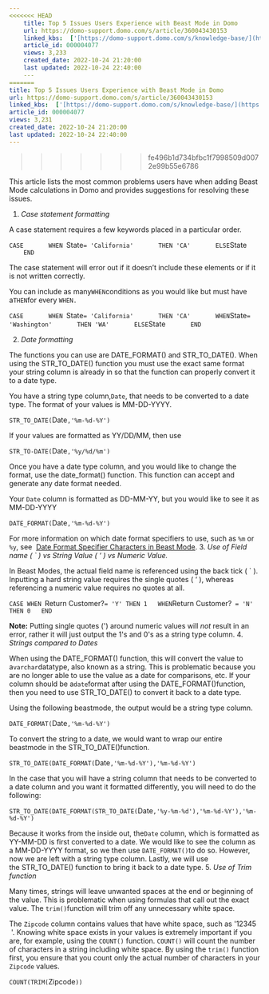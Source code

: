 ```yaml
---
<<<<<<< HEAD
    title: Top 5 Issues Users Experience with Beast Mode in Domo
    url: https://domo-support.domo.com/s/article/360043430153
    linked_kbs:  ['[https://domo-support.domo.com/s/knowledge-base/](https://domo-support.domo.com/s/knowledge-base/)', '[https://domo-support.domo.com/s/](https://domo-support.domo.com/s/)', '[https://domo-support.domo.com/s/topic/0TO5w000000ZamoGAC](https://domo-support.domo.com/s/topic/0TO5w000000ZamoGAC)', '[https://domo-support.domo.com/s/topic/0TO5w000000ZanAGAS](https://domo-support.domo.com/s/topic/0TO5w000000ZanAGAS)', '[https://domo-support.domo.com/s/article/360043429953](https://domo-support.domo.com/s/article/360043429953)', '[https://domo-support.domo.com/s/article/360043430153](https://domo-support.domo.com/s/article/360043430153)', '[https://domo-support.domo.com/s/topic/0TO5w000000ZanAGAS/beast-mode](https://domo-support.domo.com/s/topic/0TO5w000000ZanAGAS/beast-mode)', '[https://domo-support.domo.com/s/article/360043429933](https://domo-support.domo.com/s/article/360043429933)', '[https://domo-support.domo.com/s/article/360042925494](https://domo-support.domo.com/s/article/360042925494)', '[https://domo-support.domo.com/s/article/360043429913](https://domo-support.domo.com/s/article/360043429913)', '[https://domo-support.domo.com/s/article/4408174643607](https://domo-support.domo.com/s/article/4408174643607)', '[https://domo-support.domo.com/s/login/](https://domo-support.domo.com/s/login/)']
    article_id: 000004077
    views: 3,233
    created_date: 2022-10-24 21:20:00
    last updated: 2022-10-24 22:40:00
    ---
=======
title: Top 5 Issues Users Experience with Beast Mode in Domo
url: https://domo-support.domo.com/s/article/360043430153
linked_kbs:  ['[https://domo-support.domo.com/s/knowledge-base/](https://domo-support.domo.com/s/knowledge-base/)', '[https://domo-support.domo.com/s/](https://domo-support.domo.com/s/)', '[https://domo-support.domo.com/s/topic/0TO5w000000ZamoGAC](https://domo-support.domo.com/s/topic/0TO5w000000ZamoGAC)', '[https://domo-support.domo.com/s/topic/0TO5w000000ZanAGAS](https://domo-support.domo.com/s/topic/0TO5w000000ZanAGAS)', '[https://domo-support.domo.com/s/article/360043429953](https://domo-support.domo.com/s/article/360043429953)', '[https://domo-support.domo.com/s/article/360043430153](https://domo-support.domo.com/s/article/360043430153)', '[https://domo-support.domo.com/s/topic/0TO5w000000ZanAGAS/beast-mode](https://domo-support.domo.com/s/topic/0TO5w000000ZanAGAS/beast-mode)', '[https://domo-support.domo.com/s/article/360043429933](https://domo-support.domo.com/s/article/360043429933)', '[https://domo-support.domo.com/s/article/360042925494](https://domo-support.domo.com/s/article/360042925494)', '[https://domo-support.domo.com/s/article/360043429913](https://domo-support.domo.com/s/article/360043429913)', '[https://domo-support.domo.com/s/article/4408174643607](https://domo-support.domo.com/s/article/4408174643607)', '[https://domo-support.domo.com/s/login/](https://domo-support.domo.com/s/login/)']
article_id: 000004077
views: 3,231
created_date: 2022-10-24 21:20:00
last updated: 2022-10-24 22:40:00
---
```

>>>>>>> fe496b1d734bfbc1f7998509d0072e99b55e6786



This article lists the most common problems users have when adding Beast Mode calculations in Domo and provides suggestions for resolving these issues.


1. *Case statement formatting*  
  
A case statement requires a few keywords placed in a particular order.


`CASE  
    WHEN `State` = 'California'  
    THEN 'CA'  
    ELSE `State`  
    END`  
  
The case statement will error out if it doesn’t include these elements or if it is not written correctly.  
  
You can include as many`WHEN`conditions as you would like but must have a`THEN`for every `WHEN.`  
  
`CASE  
    WHEN `State` = 'California'  
    THEN 'CA'  
    WHEN `State` = 'Washington'  
    THEN 'WA'  
    ELSE `State`  
    END`


2. *Date formatting*  
  
The functions you can use are DATE\_FORMAT() and STR\_TO\_DATE(). When using the STR\_TO\_DATE() function you must use the exact same format your string column is already in so that the function can properly convert it to a date type.  
  
You have a string type column,`Date`, that needs to be converted to a date type. The format of your values is MM-DD-YYYY.  
  
`STR_TO_DATE(`Date`,'%m-%d-%Y')`  
  
  
If your values are formatted as YY/DD/MM, then use  
  
`STR_TO-DATE(`Date`,'%y/%d/%m')`  
  
Once you have a date type column, and you would like to change the format, use the date\_format() function. This function can accept and generate any date format needed.  
  
Your `Date` column is formatted as DD-MM-YY, but you would like to see it as MM-DD-YYYY  
  
`DATE_FORMAT(`Date`,'%m-%d-%Y')`  
  
For more information on which date format specifiers to use, such as `%m` or `%y`, see  [Date Format Specifier Characters in Beast Mode](/s/article/360043429953 "Date Format Specifier Characters in Beast Mode").
3. *Use of Field name ( ` ) vs String Value ( ‘ ) vs Numeric Value.*   
  
In Beast Modes, the actual field name is referenced using the back tick ( ` ). Inputting a hard string value requires the single quotes ( ‘ ), whereas referencing a numeric value requires no quotes at all.  
  
`CASE WHEN `Return Customer?` = 'Y' THEN 1  
 WHEN `Return Customer?` = 'N' THEN 0  
 END`




 

**Note:** Putting single quotes (') around numeric values will *not* result in an error, rather it will just output the 1's and 0's as a string type column.
4. *Strings compared to Dates*  
  
When using the DATE\_FORMAT() function, this will convert the value to a`varchar`datatype, also known as a string. This is problematic because you are no longer able to use the value as a date for comparisons, etc. If your column should be a`date`format after using the DATE\_FORMAT()function, then you need to use STR\_TO\_DATE() to convert it back to a date type.  
  
Using the following beastmode, the output would be a string type column.  
  
`DATE_FORMAT(`Date`,'%m-%d-%Y')`  
  
To convert the string to a date, we would want to wrap our entire beastmode in the STR\_TO\_DATE()function.  
  
`STR_TO_DATE(DATE_FORMAT(`Date`,'%m-%d-%Y'),'%m-%d-%Y')`  
  
In the case that you will have a string column that needs to be converted to a date column and you want it formatted differently, you will need to do the following:  
  
`STR_TO_DATE(DATE_FORMAT(STR_TO_DATE(`Date`,'%y-%m-%d'),'%m-%d-%Y'),'%m-%d-%Y')`  
  
  
Because it works from the inside out, the``Date`` column, which is formatted as YY-MM-DD is first converted to a date. We would like to see the column as a MM-DD-YYYY format, so we then use `DATE_FORMAT()`to do so. However, now we are left with a string type column. Lastly, we will use the STR\_TO\_DATE() function to bring it back to a date type.
5. *Use of Trim function*  
  
Many times, strings will leave unwanted spaces at the end or beginning of the value. This is problematic when using formulas that call out the exact value. The `trim()`function will trim off any unnecessary white space.  
  
The `Zipcode` column contains values that have white space, such as '12345   '. Knowing white space exists in your values is extremely important if you are, for example, using the `COUNT()` function. `COUNT()` will count the number of characters in a string including white space. By using the `trim()` function first, you ensure that you count only the actual number of characters in your `Zipcode` values.  
  
`COUNT(TRIM(`Zipcode`))`
